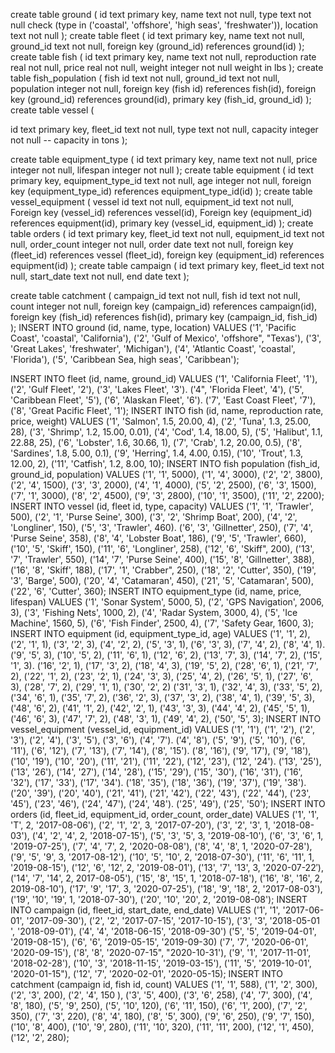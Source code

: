 create table ground (
id text primary key,
name text not null,
type text not null check (type in ('coastal', 'offshore', 'high seas', 'freshwater')),
location text not null
);
create table fleet (
id text primary key,
name text not null,
ground_id text not null,
foreign key (ground_id) references ground(id)
);
create table fish (
id text primary key,
name text not null,
reproduction rate real not null,
price real not null,
weight integer not null weight in lbs
);
create table fish_population (
fish id text not null,
ground_id text not null,
population integer not null,
foreign key (fish id) references fish(id), 
foreign key (ground_id) references ground(id), 
primary key (fish_id, ground_id)
);
create table vessel (

id text primary key,
fleet_id text not null,
type text not null,
capacity integer not null -- capacity in tons
);


create table equipment_type (
id text primary key, 
name text not null,
price integer not null,
lifespan integer not null
);
create table equipment ( 
id text primary key,
equipment_type_id text not null,
age integer not null,
foreign key (equipment_type_id) references equipment_type_id(id)
);
create table vessel_equipment (
vessel id text not null,
equipment_id text not null,
Foreign key (vessel_id) references vessel(id),
Foreign key (equipment_id) references equipment(id),
primary key (vessel_id, equipment_id)
);
create table orders (
id text primary key,
fleet_id text not null,
equipment_id text not null,
order_count integer not null, 
order date text not null,
foreign key (fleet_id) references vessel (fleet_id), 
foreign key (equipment_id) references equipment(id)
);
create table campaign ( 
id text primary key,
fleet_id text not null,
start_date text not null,
end date text
);

create table catchment (
campaign_id text not null,
fish id text not null,
count integer not null,
foreign key (campaign_id) references campaign(id),
foreign key (fish_id) references fish(id),
primary key (campaign_id, fish_id)
);
INSERT INTO ground (id, name, type, location) VALUES
('1', 'Pacific Coast', 'coastal', 'California'),
('2', 'Gulf of Mexico', 'offshore", "Texas'),
('3', 'Great Lakes', 'freshwater', 'Michigan'),
('4', 'Atlantic Coast', 'coastal', 'Florida'), 
('5', 'Caribbean Sea, high seas', 'Caribbean');

INSERT INTO fleet (id, name, ground_id) VALUES
('1', 'California Fleet', '1'),
('2', 'Gulf Fleet', '2'),
('3', 'Lakes Fleet', '3').
('4", 'Florida Fleet', '4'),
('5', 'Caribbean Fleet', '5'),
('6', 'Alaskan Fleet', '6').
('7', 'East Coast Fleet', '7'),
('8', 'Great Pacific Fleet', '1');
INSERT INTO fish (id, name, reproduction rate, price, weight) VALUES
('1', 'Salmon', 1.5, 20.00, 4),
('2', 'Tuna', 1.3, 25.00, 28),
('3', 'Shrimp', 1.2, 15.00, 0.01),
('4', 'Cod', 1.4, 18.00, 5),
('5', 'Halibut', 1.1, 22.88, 25),
('6', 'Lobster', 1.6, 30.66, 1),
('7', 'Crab', 1.2, 20.00, 0.5),
('8', 'Sardines', 1.8, 5.00, 0.1),
('9', 'Herring', 1.4, 4.00, 0.15), 
('10', 'Trout', 1.3, 12.00, 2),
('11', 'Catfish', 1.2, 8.00, 10);
INSERT INTO fish population (fish_id, ground_id, population) VALUES
('1', '1', 5000),
('1', '4', 3000),
('2', '2', 3800),
('2', '4', 1500),
('3', '3', 2000),
('4', '1', 4000),
('5', '2', 2500),
('6', '3', 1500),
('7', '1', 3000),
('8', '2', 4500),
('9', '3', 2800),
('10', '1', 3500),
('11', '2', 2200);
INSERT INTO vessel (id, fleet id, type, capacity) VALUES
('1', '1', 'Trawler', 500),
('2', '1', 'Purse Seine', 300),
('3', '2', 'Shrimp Boat', 200),
('4', '2', 'Longliner', 150),
('5', '3', 'Trawler', 460).
('6', '3', 'Gillnetter', 250),
('7', '4', 'Purse Seine', 358),
('8', '4', 'Lobster Boat', 186),
('9', '5', 'Trawler', 660),
('10', '5', 'Skiff', 150),
('11', '6', 'Longliner', 258),
('12', '6', 'Skiff", 200),
('13', '7', 'Trawler', 550),
('14', '7', 'Purse Seine', 400),
('15', '8', 'Gillnetter', 388),
('16', '8', 'Skiff', 188),
('17', '1', 'Crabber", 250),
('18', '2', 'Cutter', 350),
('19', '3', 'Barge', 500),
('20', '4', 'Catamaran', 450),
('21', '5', 'Catamaran', 500),
('22', '6', 'Cutter', 360);
INSERT INTO equipment_type (id, name, price, lifespan) VALUES
('1', 'Sonar System', 5000, 5),
('2', 'GPS Navigation', 2006, 3),
('3', 'Fishing Nets', 1000, 2),
('4', 'Radar System, 3000, 4),
('5', 'Ice Machine', 1560, 5),
('6', 'Fish Finder', 2500, 4),
('7', 'Safety Gear, 1600, 3);
INSERT INTO equipment (id, equipment_type_id, age) VALUES
('1', '1', 2),
('2', '1', 1),
('3', '2', 3),
('4', '2', 2),
('5', '3', 1),
('6', '3', 3),
('7', '4', 2),
('8', '4', 1).
('9', '5', 3),
('10', '5', 2),
('11', '6', 1),
('12', '6', 2),
('13', '7', 3),
('14', '7', 2),
('15', '1', 3).
('16', '2', 1),
('17', '3', 2),
('18', '4', 3),
('19', '5', 2),
('28', '6', 1),
('21', '7', 2),
('22', '1', 2),
('23', '2', 1),
('24', '3', 3),
('25', '4', 2),
('26', '5', 1),
('27', '6', 3),
('28', '7', 2),
('29', '1', 1),
('30', '2', 2)
('31', '3', 1),
('32', '4', 3),
('33', '5', 2),
('34', '6', 1),
('35', '7', 2),
('36', '2', 3),
('37', '3', 2),
('38', '4', 1),
('39', '5', 3),
('48', '6', 2),
('41', '1', 2),
('42', '2', 1),
('43', '3', 3),
('44', '4', 2),
('45', '5', 1),
('46', '6', 3),
('47', '7', 2),
('48', '3', 1),
('49', '4', 2),
('50', '5', 3);
INSERT INTO vessel_equipment (vessel_id, equipment_id) VALUES
('1', '1'),
('1', '2'),
('2', '3'),
('2', '4'),
('3', '5'),
('3', '6'),
('4', '7').
('4', '8'),
('5', '9'),
('5', '10'),
('6', '11'),
('6', '12'),
('7', '13'),
('7', '14'),
('8', '15').
('8', '16'),
('9', '17'),
('9', '18'),
('10', '19'),
('10', '20'),
('11', '21'),
('11', '22'),
('12', '23'),
('12', '24').
('13', '25'),
('13', '26'),
('14', '27'),
('14', '28'),
('15', '29'),
('15', '30'),
('16', '31'),
('16', '32'),
('17', '33'),
('17', '34').
('18', '35'),
('18', '36'),
('19', '37'),
('19', '38').
('20', '39'),
('20', '40'),
('21', '41'),
('21', '42'),
('22', '43'),
('22', '44'),
('23', '45'),
('23', '46'),
('24', '47'),
('24', '48').
('25', '49'),
('25', '50');
INSERT INTO orders (id, fleet_id, equipment_id, order_count, order_date) VALUES
('1', '1', 'T', 2, '2017-08-06'),
('2', '1', '2', 3, '2017-07-20'),
('3', '2', '3', 1, '2018-08-03'),
('4', '2', '4', 2, '2018-07-15'),
('5', '3', '5', 3, '2019-08-10'),
('6', '3', '6', 1, '2019-07-25'),
('7', '4', '7', 2, '2020-08-08'),
('8', '4', '8', 1, '2020-07-28'),
('9', '5', '9', 3, '2017-08-12'),
('10', '5', '10', 2, '2018-07-30'),
('11', '6', '11', 1, '2019-08-15'),
('12', '6', '12', 2, '2019-08-01'),
('13', '7', '13', 3, '2020-07-22′),
('14', '7', '14', 2, 2017-08-05'),
('15', '8', '15', 1, '2018-07-18'),
('16', '8', '16', 2, 2019-08-10'),
('17', '9', '17', 3, '2020-07-25'),
('18', '9', '18', 2, '2017-08-03'),
('19', '10', '19', 1, '2018-07-30'),
('20', '10', '20', 2, '2019-08-08');
INSERT INTO campaign (id, fleet_id, start_date, end_date) VALUES
('1', '1', '2017-06-01', '2017-09-30'),
('2', '2', '2017-07-15', '2017-10-15'),
('3', '3', '2018-05-01 ', '2018-09-01'),
('4', '4', '2018-06-15', '2018-09-30')
('5', '5', '2019-04-01', '2019-08-15'),
('6', '6', '2019-05-15', '2019-09-30)
('7', '7', '2020-06-01', '2020-09-15'),
('8', '8', '2020-07-15", "2020-10-31'),
('9', '1', '2017-11-01', '2018-02-28'), 
('10', '3', '2018-11-15', '2019-03-15'),
('11', '5', '2019-10-01', '2020-01-15"),
('12', '7', '2020-02-01', '2020-05-15);
INSERT INTO catchment (campaign id, fish id, count) VALUES
('1', '1', 588),
('1', '2', 300),
('2', '3', 200), 
('2', '4', 150 ),
('3', '5', 400),
('3', '6', 258),
('4', '7', 300),
('4', '8', 180),
('5', '9', 250),
('5', '10', 120),
('6', '11', 150),
('6', '1', 200),
('7', '2', 350),
('7', '3', 220),
('8', '4', 180),
('8', '5', 300),
('9', '6', 250),
('9', '7', 150),
('10', '8', 400),
('10', '9', 280),
('11', '10', 320),
('11', '11', 200),
('12', '1', 450),
('12', '2', 280);